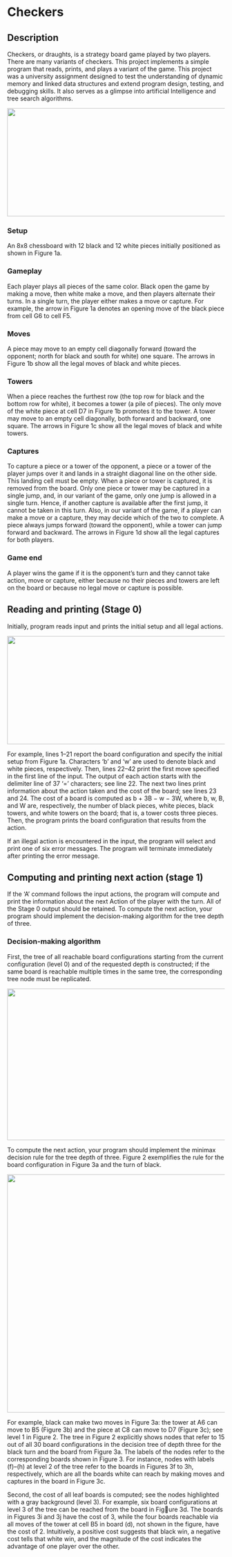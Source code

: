 # Checkers

## Description
Checkers, or draughts, is a strategy board game played by two players. There are many variants of checkers. This project implements a simple program that reads, prints, and plays a variant of the game. This project was a university assignment designed to test the understanding of dynamic memory and linked data structures and extend program design, testing, and debugging skills. It also serves as a glimpse into artificial Intelligence and tree search algorithms.

<p width="100%" align="center">
<img src="https://user-images.githubusercontent.com/94183388/170808819-352ab85e-ea8f-4ac0-800b-ebe8a330c0e1.png" width="800" height="250">
</p>

### Setup 
An 8x8 chessboard with 12 black and 12 white pieces initially positioned as shown in Figure 1a.
### Gameplay
Each player plays all pieces of the same color. Black open the game by making a move, then white
make a move, and then players alternate their turns. In a single turn, the player either makes a move or capture.
For example, the arrow in Figure 1a denotes an opening move of the black piece from cell G6 to cell F5.
### Moves
A piece may move to an empty cell diagonally forward (toward the opponent; north for black and south
for white) one square. The arrows in Figure 1b show all the legal moves of black and white pieces.
### Towers
When a piece reaches the furthest row (the top row for black and the bottom row for white), it becomes
a tower (a pile of pieces). The only move of the white piece at cell D7 in Figure 1b promotes it to the tower. A
tower may move to an empty cell diagonally, both forward and backward, one square. The arrows in Figure 1c
show all the legal moves of black and white towers.
### Captures
To capture a piece or a tower of the opponent, a piece or a tower of the player jumps over it and lands
in a straight diagonal line on the other side. This landing cell must be empty. When a piece or tower is captured,
it is removed from the board. Only one piece or tower may be captured in a single jump, and, in our variant of
the game, only one jump is allowed in a single turn. Hence, if another capture is available after the first jump, it
cannot be taken in this turn. Also, in our variant of the game, if a player can make a move or a capture, they may
decide which of the two to complete. A piece always jumps forward (toward the opponent), while a tower can
jump forward and backward. The arrows in Figure 1d show all the legal captures for both players.
### Game end
A player wins the game if it is the opponent’s turn and they cannot take action, move or capture,
either because no their pieces and towers are left on the board or because no legal move or capture is possible.

## Reading and printing (Stage 0)
Initially, program reads input and prints the initial setup and all legal actions. 

<p width="100%" align="center">
<img src="https://user-images.githubusercontent.com/94183388/170809411-23df207f-969d-4911-b6d9-d186bb11def9.png" width="800" height="250">
</p>

For example, lines 1–21 report the board configuration and specify the initial setup from Figure 1a. Characters ‘b’ and ‘w’ are used to denote black and white pieces, respectively. Then, lines 22–42 print the first move specified in the first line of the input. The output of each action starts with the delimiter line of 37 ‘=’ characters; see line 22. The next two lines print information about the action taken and the cost of the board; see lines 23 and 24. The
cost of a board is computed as b + 3B − w − 3W, where b, w, B, and W are, respectively, the number of black pieces, white pieces, black towers, and white towers on the board; that is, a tower costs three pieces. Then, the program prints the board configuration that results from the action. 

If an illegal action is encountered in the input, the program will select and print one of six error messages. The program will terminate immediately after printing the error message.

## Computing and printing next action (stage 1)
If the ‘A’ command follows the input actions, the program will compute and print the information about the next Action of the player with the turn. All of the Stage 0 output should be retained. To compute the next action, your program should implement the decision-making algorithm for the tree depth of three.

### Decision-making algorithm
First, the tree of all reachable board configurations starting from the current configuration (level 0) and of the requested depth is constructed; if the same board is reachable multiple times in the same tree, the corresponding tree node must be replicated. 

<p width="100%" align="center">
<img src="https://user-images.githubusercontent.com/94183388/170813516-9f950dc0-acfc-4640-8934-071eedd1a473.png" width="600" height="350">
</p>

 To compute the next action, your program should implement the minimax decision rule for the tree
depth of three. Figure 2 exemplifies the rule for the board configuration in Figure 3a and the turn of black.

<p width="100%" align="center">
<img src="https://user-images.githubusercontent.com/94183388/170813270-2f7fc83a-ccbd-41f2-9d78-88b0e4db5d0e.png" width="800" height="550">
</p>

For example, black can make two moves in Figure 3a: the tower at A6 can move to B5 (Figure 3b) and the piece at C8 can move to D7 (Figure 3c); see level 1 in Figure 2. The tree in Figure 2 explicitly shows nodes that refer to 15 out of all 30 board configurations in the decision tree of depth three for the black turn and the board from Figure 3a. The labels of the nodes refer to the corresponding boards shown in Figure 3. For instance, nodes with labels (f)–(h) at level 2 of the tree refer to the boards in Figures 3f to 3h, respectively, which are all the boards white can reach by making moves and captures in the board in Figure 3c.

Second, the cost of all leaf boards is computed; see the nodes highlighted with a gray background (level 3). For example, six board configurations at level 3 of the
tree can be reached from the board in Figure 3d. The boards in Figures 3i and 3j
have the cost of 3, while the four boards
reachable via all moves of the tower at cell
B5 in board (d), not shown in the figure,
have the cost of 2. Intuitively, a positive
cost suggests that black win, a negative
cost tells that white win, and the magnitude of the cost indicates the advantage of one player over the other.

